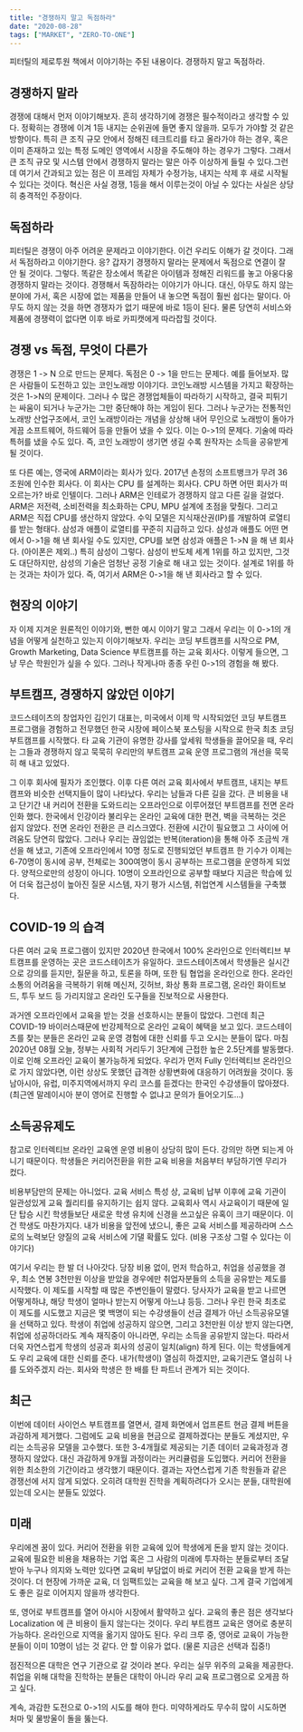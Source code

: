 ```yaml
---
title: "경쟁하지 말고 독점하라"
date: "2020-08-28"
tags: ["MARKET", "ZERO-TO-ONE"]
---
```


피터틸의 제로투원 책에서 이야기하는 주된 내용이다. 경쟁하지 말고 독점하라.

## 경쟁하지 말라

경쟁에 대해서 먼저 이야기해보자. 흔히 생각하기에 경쟁은 필수적이라고 생각할 수 있다. 정확히는 경쟁에 이겨 1등 내지는 순위권에 들면 좋지 않을까. 모두가 가야할 것 같은 방향이다. 특히 큰 조직 규모 안에서 정해진 테크트리를 타고 올라가야 하는 경우, 혹은 이미 존재하고 있는 특정 도메인 영역에서 시장을 주도해야 하는 경우가 그렇다. 그래서 큰 조직 규모 및 시스템 안에서 경쟁하지 말라는 말은 아주 이상하게 들릴 수 있다.그런데 여기서 간과되고 있는 점은 이 프레임 자체가 수정가능, 내지는 삭제 후 새로 시작될 수 있다는 것이다. 혁신은 사실 경쟁, 1등을 해서 이루는것이 아닐 수 있다는 사실은 상당히 충격적인 주장이다.

## 독점하라

피터틸은 경쟁이 아주 어려운 문제라고 이야기한다. 이건 우리도 이해가 갈 것이다. 그래서 독점하라고 이야기한다. 응? 갑자기 경쟁하지 말라는 문제에서 독점으로 연결이 잘 안 될 것이다. 그렇다. 똑같은 장소에서 똑같은 아이템과 정해진 리워드를 놓고 아웅다웅 경쟁하지 말라는 것이다. 경쟁해서 독잠하라는 이야기가 아니다. 대신, 아무도 하지 않는 분야에 가서, 혹은 시장에 없는 제품을 만들어 내 놓으면 독점이 훨씬 쉽다는 말이다. 아무도 하지 않는 것을 하면 경쟁자가 없기 때문에 바로 1등이 된다. 물론 당연히 서비스와 제품에 경쟁력이 없다면 이후 바로 카피캣에게 따라잡힐 것이다.

## 경쟁 vs 독점, 무엇이 다른가

경쟁은 1 -> N 으로 만드는 문제다. 독점은 0 -> 1을 만드는 문제다. 예를 들어보자. 많은 사람들이 도전하고 있는 코인노래방 이야기다. 코인노래방 시스템을 가지고 확장하는 것은 1->N의 문제이다. 그러나 수 많은 경쟁업체들이 따라하기 시작하고, 결국 피튀기는 싸움이 되거나 누군가는 그만 중단해야 하는 게임이 된다. 그러나 누군가는 전통적인 노래방 산업구조에서, 코인 노래방이라는 개념을 상상해 내어 무인으로 노래방이 돌아가게끔 소프트웨어, 하드웨어 등을 만들어 냈을 수 있다. 이는 0->1의 문제다. 기술에 따라 특허를 냈을 수도 있다. 즉, 코인 노래방이 생기면 생길 수록 원작자는 소득을 공유받게 될 것이다.

또 다른 예는, 영국에 ARM이라는 회사가 있다. 2017년 손정의 소프트뱅크가 무려 36조원에 인수한 회사다. 이 회사는 CPU 를 설계하는 회사다. CPU 하면 어떤 회사가 떠오르는가? 바로 인텔이다. 그러나 ARM은 인테로가 경쟁하지 않고 다른 길을 걸었다. ARM은 저전력, 소비전력을 최소화하는 CPU, MPU 설계에 초점을 맞췄다. 그리고 ARM은 직접 CPU를 생산하지 않았다. 수익 모델은 지식재산권(IP)를 개발하여 로열티를 받는 형태다. 삼성과 애플이 로열티를 꾸준히 지급하고 있다. 삼성과 애플도 어떤 면에서 0->1을 해 낸 회사일 수도 있지만, CPU를 보면 삼성과 애플은 1->N 을 해 낸 회사다. (아이폰은 제외..) 특히 삼성이 그렇다. 삼성이 반도체 세계 1위를 하고 있지만, 그것도 대단하지만, 삼성의 기술은 엄청난 공정 기술로 해 내고 있는 것이다. 설계로 1위를 하는 것과는 차이가 있다. 즉, 여기서 ARM은 0->1을 해 낸 회사라고 할 수 있다.

## 현장의 이야기

자 이제 지겨운 원론적인 이야기와, 뻔한 예시 이야기 말고 그래서 우리는 이 0->1의 개념을 어떻게 실천하고 있는지 이야기해보자. 우리는 코딩 부트캠프를 시작으로 PM, Growth Marketing, Data Science 부트캠프를 하는 교육 회사다. 이렇게 들으면, 그냥 무슨 학원인가 싶을 수 있다. 그러나 작게나마 종종 우린 0->1의 경험을 해 봤다.

## 부트캠프, 경쟁하지 않았던 이야기

코드스테이츠의 창업자인 김인기 대표는, 미국에서 이제 막 시작되었던 코딩 부트캠프 프로그램을 경험하고 전무했던 한국 시장에 페이스북 포스팅을 시작으로 한국 최초 코딩 부트캠프를 시작했다. 타 교육 기관이 유명한 강사를 앞세워 학생들을 끌어모을 때, 우리는 그들과 경쟁하지 않고 묵묵히 우리만의 부트캠프 교육 운영 프로그램의 개선을 묵묵히 해 내고 있었다.

그 이후 회사에 필자가 조인했다. 이후 다른 여러 교육 회사에서 부트캠프, 내지는 부트캠프와 비슷한 선택지들이 많이 나타났다. 우리는 남들과 다른 길을 갔다. 큰 비용을 내고 단기간 내 커리어 전환을 도와드리는 오프라인으로 이루어졌던 부트캠프를 전면 온라인화 했다. 한국에서 인강이라 불리우는 온라인 교육에 대한 편견, 벽을 극복하는 것은 쉽지 않았다. 전면 온라인 전환은 큰 리스크였다. 전환에 시간이 필요했고 그 사이에 어려움도 당연히 많았다. 그러나 우리는 끊임없는 반복(iteration)을 통해 아주 조금씩 개선을 해 냈고, 기존에 오프라인에서 10명 정도로 진행되었던 부트캠프 한 기수가 이제는 6-70명이 동시에 공부, 전체로는 300여명이 동시 공부하는 프로그램을 운영하게 되었다. 양적으로만의 성장이 아니다. 10명이 오프라인으로 공부할 때보다 지금은 학습에 있어 더욱 접근성이 높아진 질문 시스템, 자기 평가 시스템, 취업연계 시스템들을 구축했다.

## COVID-19 의 습격

다른 여러 교욱 프로그램이 있지만 2020년 한국에서 100% 온라인으로 인터렉티브 부트캠프를 운영하는 곳은 코드스테이츠가 유일하다. 코드스테이츠에서 학생들은 실시간으로 강의를 듣지만, 질문을 하고, 토론을 하며, 또한 팀 협업을 온라인으로 한다. 온라인 소통의 어려움을 극복하기 위해 메신저, 깃허브, 화상 통화 프로그램, 온라인 화이트보드, 투두 보드 등 가리지않고 온라인 도구들을 진보적으로 사용한다.

과거엔 오프라인에서 교육을 받는 것을 선호하시는 분들이 많았다. 그런데 최근 COVID-19 바이러스때문에 반강제적으로 온라인 교육이 혜택을 보고 있다. 코드스테이츠를 찾는 분들은 온라인 교육 운영 경험에 대한 신뢰를 두고 오시는 분들이 많다. 마침 2020년 08월 오늘, 정부는 사회적 거리두기 3단계에 근접한 높은 2.5단계를 발동했다. 이로 인해 오프라인 교육이 불가능하게 되었다. 우리가 먼저 Fully 인터렉티브 온라인으로 가지 않았다면, 이런 상상도 못했던 급격한 상황변화에 대응하기 어려웠을 것이다. 동남아시아, 유럽, 미주지역에서까지 우리 코스를 듣겠다는 한국인 수강생들이 많아졌다. (최근엔 말레이시아 분이 영어로 진행할 수 없냐고 문의가 들어오기도...)

## 소득공유제도

참고로 인터렉티브 온라인 교육엔 운영 비용이 상당히 많이 든다. 강의만 하면 되는게 아니기 때문이다. 학생들은 커리어전환을 위한 교육 비용을 처음부터 부담하기엔 무리가 컸다.

비용부담만의 문제는 아니었다. 교육 서비스 특성 상, 교육비 납부 이후에 교육 기관이 일관성있게 교육 퀄리티를 유지하기는 쉽지 않다. 교육회사 역시 사교육이기 때문에 일단 탑승 시킨 학생들보단 새로운 학생 유치에 신경을 쓰고싶은 유혹이 크기 때문이다. 이건 학생도 마찬가지다. 내가 비용을 앞전에 냈으니, 좋은 교육 서비스를 제공하라며 스스로의 노력보단 양질의 교육 서비스에 기댈 확률도 있다. (비용 구조상 그럴 수 있다는 이야기다)

여기서 우리는 한 발 더 나아갓다. 당장 비용 없이, 먼저 학습하고, 취업을 성공했을 경우, 최소 연봉 3천만원 이상을 받았을 경우에만 취업자분들의 소득을 공유받는 제도를 시작했다. 이 제도를 시작할 때 많은 주변인들이 말렸다. 당사자가 교육을 받고 나르면 어떻게하냐, 해당 학생이 얼마나 받는지 어떻게 아느냐 등등. 그러나 우린 한국 최초로 이 제도를 시도했고 지금은 몇 백명이 되는 수강생들이 선금 결제가 아닌 소득공유모델을 선택하고 있다. 학생이 취업에 성공하지 않으면, 그리고 3천만원 이상 받지 않는다면, 취업에 성공하더라도 계속 재직중이 아니라면, 우리는 소득을 공유받지 않는다. 따라서 더욱 자연스럽게 학생의 성공과 회사의 성공이 일치(align) 하게 된다. 이는 학생들에게도 우리 교육에 대한 신뢰를 준다. 내가(학생이) 열심히 하겠지만, 교육기관도 열심히 나를 도와주겠지 라는. 회사와 학생은 한 배를 탄 파트너 관계가 되는 것이다.

## 최근

이번에 데이터 사이언스 부트캠프를 열면서, 결제 화면에서 업프론트 현금 결제 버튼을 과감하게 제거했다. 그럼에도 교육 비용을 현금으로 결제하겠다는 분들도 계셨지만, 우리는 소득공유 모델을 고수했다. 또한 3-4개월로 제공되는 기존 데이터 교육과정과 경쟁하지 않았다. 대신 과감하게 9개월 과정이라는 커리큘럼을 도입했다. 커리어 전환을 위한 최소한의 기간이라고 생각했기 때문이다. 결과는 자연스럽게 기존 학원들과 같은 경쟁선에 서지 않게 되었다. 오히려 대학원 진학을 계획하려다가 오시는 분들, 대학원에 있는데 오시는 분들도 있었다.

## 미래

우리에겐 꿈이 있다. 커리어 전환을 위한 교육에 있어 학생에게 돈을 받지 않는 것이다. 교육에 필요한 비용을 채용하는 기업 혹은 그 사람의 미래에 투자하는 분들로부터 조달받아 누구나 의지와 노력만 있다면 교육비 부담없이 바로 커리어 전환 교육을 받게 하는 것이다. 더 현장에 가까운 교육, 더 임팩트있는 교육을 해 보고 싶다. 그게 결국 기업에게도 좋은 길로 이어지지 않을까 생각한다.

또, 영어로 부트캠프를 열어 아시아 시장에서 활약하고 싶다. 교육의 좋은 점은 생각보다 Localization 에 큰 비용이 들지 않는다는 것이다. 우리 부트캠프 교육은 영어로 충분히 가능하다. 온라인으로 지역을 옮기지 않아도 된다. 우리 크루 중, 영어로 교육이 가능한 분들이 이미 10명이 넘는 것 같다. 안 할 이유가 없다. (물론 지금은 선택과 집중!)

점진적으론 대학은 연구 기관으로 갈 것이라 본다. 우리는 실무 위주의 교육을 제공한다. 취업을 위해 대학을 진학하는 분들은 대학이 아니라 우리 교육 프로그램으로 오게끔 하고 싶다.

계속, 과감한 도전으로 0->1의 시도를 해야 한다.
미약하게라도 무수히 많이 시도하면 처마 및 물방울이 돌을 뚫는다.
